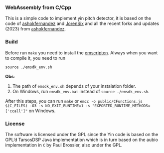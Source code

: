 ### WebAssembly from C/Cpp


This is a simple code to implement yin pitch detector, it is based on the code of [ashokfernandez](https://github.com/ashokfernandez/Yin-Pitch-Tracking) and [JorenSix](https://github.com/JorenSix/Pidato) and all the recent forks and updates (2023) from [ashokfernandez](https://github.com/ashokfernandez/Yin-Pitch-Tracking).

### Build

Before run `make` you need to install the [emscripten](https://emscripten.org/docs/getting_started/downloads.html). Always when you want to compile it, you need to run 
```
source ./emsdk_env.sh
```
**Obs**: 
  1. The path of `emsdk_env.sh` depends of your instalation folder.
  2. On Windows, run `emsdk_env.bat` instead of `source ./emsdk_env.sh`.
  
After this steps, you can run `make` or `emcc -o public/CFunctions.js $(C_FILES) -O3 -s NO_EXIT_RUNTIME=1 -s "EXPORTED_RUNTIME_METHODS=['ccall']"` on Windows.

### License

The software is licensed under the GPL since the Yin code is based on the GPL’d TarsosDSP Java implementation which is in turn based on the aubio implementation in `C` by Paul Brossier, also under the GPL.


